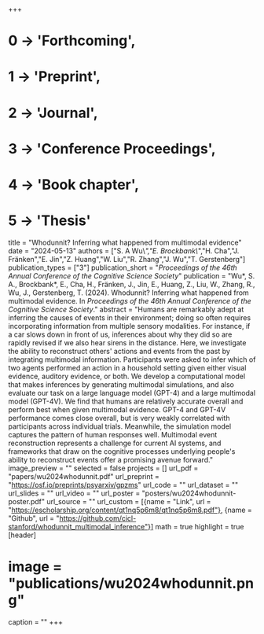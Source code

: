 +++
# 0 -> 'Forthcoming',
# 1 -> 'Preprint',
# 2 -> 'Journal',
# 3 -> 'Conference Proceedings',
# 4 -> 'Book chapter',
# 5 -> 'Thesis'

title = "Whodunnit? Inferring what happened from multimodal evidence"
date = "2024-05-13"
authors = ["S. A Wu\\*","E. Brockbank\\*","H. Cha","J. Fränken","E. Jin","Z. Huang","W. Liu","R. Zhang","J. Wu","T. Gerstenberg"]
publication_types = ["3"]
publication_short = "_Proceedings of the 46th Annual Conference of the Cognitive Science Society_"
publication = "Wu*, S. A., Brockbank*, E., Cha, H., Fränken, J., Jin, E., Huang, Z., Liu, W., Zhang, R., Wu, J., Gerstenberg, T. (2024). Whodunnit? Inferring what happened from multimodal evidence. In _Proceedings of the 46th Annual Conference of the Cognitive Science Society_."
abstract = "Humans are remarkably adept at inferring the causes of events in their environment; doing so often requires incorporating information from multiple sensory modalities. For instance, if a car slows down in front of us, inferences about why they did so are rapidly revised if we also hear sirens in the distance. Here, we investigate the ability to reconstruct others' actions and events from the past by integrating multimodal information. Participants were asked to infer which of two agents performed an action in a household setting given either visual evidence, auditory evidence, or both. We develop a computational model that makes inferences by generating multimodal simulations, and also evaluate our task on a large language model (GPT-4) and a large multimodal model (GPT-4V). We find that humans are relatively accurate overall and perform best when given multimodal evidence. GPT-4 and GPT-4V performance comes close overall, but is very weakly correlated with participants across individual trials. Meanwhile, the simulation model captures the pattern of human responses well. Multimodal event reconstruction represents a challenge for current AI systems, and frameworks that draw on the cognitive processes underlying people's ability to reconstruct events offer a promising avenue forward."
image_preview = ""
selected = false
projects = []
url_pdf = "papers/wu2024whodunnit.pdf"
url_preprint = "https://osf.io/preprints/psyarxiv/gpzms"
url_code = ""
url_dataset = ""
url_slides = ""
url_video = ""
url_poster = "posters/wu2024whodunnit-poster.pdf"
url_source = ""
url_custom = [{name = "Link", url = "https://escholarship.org/content/qt1nq5p6m8/qt1nq5p6m8.pdf"}, {name = "Github", url = "https://github.com/cicl-stanford/whodunnit_multimodal_inference"}]
math = true
highlight = true
[header]
# image = "publications/wu2024whodunnit.png"
caption = ""
+++